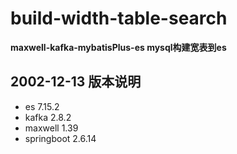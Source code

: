 # build-width-table-search

**maxwell-kafka-mybatisPlus-es mysql构建宽表到es**

## 2002-12-13 版本说明

- es 7.15.2
- kafka 2.8.2
- maxwell 1.39
- springboot 2.6.14
